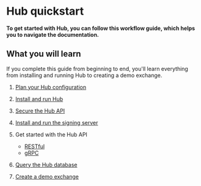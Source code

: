 # Hub quickstart

**To get started with Hub, you can follow this workflow guide, which helps you to navigate the documentation.**

## What you will learn

If you complete this guide from beginning to end, you'll learn everything from installing and running Hub to creating a demo exchange.

1. [Plan your Hub configuration](../how-to-guides/configure-hub.md)

2. [Install and run Hub](../how-to-guides/install-hub.md)

3. [Secure the Hub API](../how-to-guides/secure-hub-api.md)

4. [Install and run the signing server](../how-to-guides/install-the-signing-server.md)

5. Get started with the Hub API

    - [RESTful](../how-to-guides/get-started-with-rest-api.md)
    - [gRPC](../how-to-guides/get-started-with-the-grpc-api.md)

6. [Query the Hub database](../how-to-guides/query-the-database.md)

7. [Create a demo exchange](../how-to-guides/create-a-demo-exchange.md)